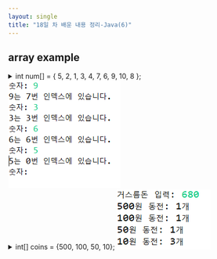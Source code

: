 ```yaml
---
layout: single
title: "18일 차 배운 내용 정리-Java(6)"
---
```

## array example
<details>
<summary>int num[] = { 5, 2, 1, 3, 4, 7, 6, 9, 10, 8 };
<img src="../assets/images/2022-04-12 091759.png">
</summary>
<div markdown="1">
  
```java
Scanner scan = new Scanner(System.in);
int num[] = { 5, 2, 1, 3, 4, 7, 6, 9, 10, 8 };
int input = 0;

while (true) {
  System.out.print("숫자: ");
  input = scan.nextInt();
  for (int i = 0; i < num.length; i++) {
    if (num[i] == input) {
      System.out.println(input + "는 " + i + "번 인덱스에 있습니다.");
    }

  }
}
```
 
</div>
</details>

<details>
<summary>int[] coins = {500, 100, 50, 10};
<img src="../assets/images/2022-04-12 102911.png">
</summary>
<div markdown="1">
  
```java
Scanner scan = new Scanner(System.in);
int[] coins = { 500, 100, 50, 10 };
int change = 0;

System.out.print("거스름돈 입력: ");
change = scan.nextInt();

for (int i = 0; i < coins.length; i++) {
  int count = change / coins[i];
  if (count >= 1) {
    System.out.println(coins[i] + "원 동전: " + count + "개");
    change -= coins[i] * count;
  }

}
```
 
</div>
</details>
  
